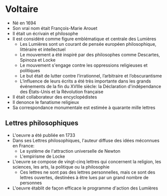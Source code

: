 # Voltaire

- Né en 1694
- Son vrai nom était François-Marie Arouet
- Il était un écrivain et philosophe
- Il est considéré comme figure emblématique et centrale des Lumières
	- Les Lumières sont un courant de pensée européen philosophique, littéraire et intellectuel
	- Le mouvement a été inspiré par des philosophes comme Descartes, Spinoza et Locke
	- Le mouvement s'engage contre les oppressions religieuses et politiques
	- Le but était de lutter contre l’irrationnel, l’arbitraire et l’obscurantisme
	- L’influence de leurs écrits a été très importante dans les grands événements de la fin du XVIIIe siècle: la Déclaration d'indépendance des États-Unis et la Révolution française
- Il était collaborateur des encyclopédistes
- Il denonce le fanatisme religieux
- Sa correspondance monumentale est estimée à quarante mille lettres

## Lettres philosophiques

- L'oeuvre a été publiée en 1733
- Dans ses Lettres philosophiques, l'auteur diffuse des idées méconnues en France:
	- Le système de l'attraction universelle de Newton
	- L'empirisme de Locke
- L'oeuvre se compose de vingt-cinq lettres qui concernent la religion, les sciences, les arts, la politique ou la philosophie
	- Ces lettres ne sont pas des lettres personnelles, mais ce sont des lettres ouvertes, destinées à être lues par un grand nombre de personnes
- L'oeuvre établit de façon efficace le programme d'action des Lumières
